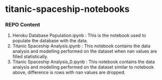 # titanic-spaceship-notebooks

### REPO Content
1. Heroku Database Population.ipynb   : This is the notebook used to populate the database with the data.
2. Titanic Spaceship Analysis.ipynb   : This notebook contains the data analysis and modelling performed on the dataset when nan values are filled statistically.
3. Titanic Spaceship Analysis_0.ipynb : This notebook contains the data analysis and modelling performed on the dataset similar to notebook above, difference is rows with nan values are dropped.
